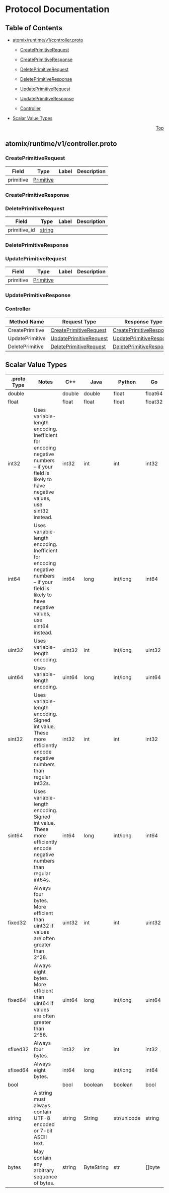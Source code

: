 # Protocol Documentation
<a name="top"></a>

## Table of Contents

- [atomix/runtime/v1/controller.proto](#atomix_runtime_v1_controller-proto)
    - [CreatePrimitiveRequest](#atomix-runtime-v1-CreatePrimitiveRequest)
    - [CreatePrimitiveResponse](#atomix-runtime-v1-CreatePrimitiveResponse)
    - [DeletePrimitiveRequest](#atomix-runtime-v1-DeletePrimitiveRequest)
    - [DeletePrimitiveResponse](#atomix-runtime-v1-DeletePrimitiveResponse)
    - [UpdatePrimitiveRequest](#atomix-runtime-v1-UpdatePrimitiveRequest)
    - [UpdatePrimitiveResponse](#atomix-runtime-v1-UpdatePrimitiveResponse)
  
    - [Controller](#atomix-runtime-v1-Controller)
  
- [Scalar Value Types](#scalar-value-types)



<a name="atomix_runtime_v1_controller-proto"></a>
<p align="right"><a href="#top">Top</a></p>

## atomix/runtime/v1/controller.proto



<a name="atomix-runtime-v1-CreatePrimitiveRequest"></a>

### CreatePrimitiveRequest



| Field | Type | Label | Description |
| ----- | ---- | ----- | ----------- |
| primitive | [Primitive](#atomix-runtime-v1-Primitive) |  |  |






<a name="atomix-runtime-v1-CreatePrimitiveResponse"></a>

### CreatePrimitiveResponse







<a name="atomix-runtime-v1-DeletePrimitiveRequest"></a>

### DeletePrimitiveRequest



| Field | Type | Label | Description |
| ----- | ---- | ----- | ----------- |
| primitive_id | [string](#string) |  |  |






<a name="atomix-runtime-v1-DeletePrimitiveResponse"></a>

### DeletePrimitiveResponse







<a name="atomix-runtime-v1-UpdatePrimitiveRequest"></a>

### UpdatePrimitiveRequest



| Field | Type | Label | Description |
| ----- | ---- | ----- | ----------- |
| primitive | [Primitive](#atomix-runtime-v1-Primitive) |  |  |






<a name="atomix-runtime-v1-UpdatePrimitiveResponse"></a>

### UpdatePrimitiveResponse






 

 

 


<a name="atomix-runtime-v1-Controller"></a>

### Controller


| Method Name | Request Type | Response Type | Description |
| ----------- | ------------ | ------------- | ------------|
| CreatePrimitive | [CreatePrimitiveRequest](#atomix-runtime-v1-CreatePrimitiveRequest) | [CreatePrimitiveResponse](#atomix-runtime-v1-CreatePrimitiveResponse) |  |
| UpdatePrimitive | [UpdatePrimitiveRequest](#atomix-runtime-v1-UpdatePrimitiveRequest) | [UpdatePrimitiveResponse](#atomix-runtime-v1-UpdatePrimitiveResponse) |  |
| DeletePrimitive | [DeletePrimitiveRequest](#atomix-runtime-v1-DeletePrimitiveRequest) | [DeletePrimitiveResponse](#atomix-runtime-v1-DeletePrimitiveResponse) |  |

 



## Scalar Value Types

| .proto Type | Notes | C++ | Java | Python | Go | C# | PHP | Ruby |
| ----------- | ----- | --- | ---- | ------ | -- | -- | --- | ---- |
| <a name="double" /> double |  | double | double | float | float64 | double | float | Float |
| <a name="float" /> float |  | float | float | float | float32 | float | float | Float |
| <a name="int32" /> int32 | Uses variable-length encoding. Inefficient for encoding negative numbers – if your field is likely to have negative values, use sint32 instead. | int32 | int | int | int32 | int | integer | Bignum or Fixnum (as required) |
| <a name="int64" /> int64 | Uses variable-length encoding. Inefficient for encoding negative numbers – if your field is likely to have negative values, use sint64 instead. | int64 | long | int/long | int64 | long | integer/string | Bignum |
| <a name="uint32" /> uint32 | Uses variable-length encoding. | uint32 | int | int/long | uint32 | uint | integer | Bignum or Fixnum (as required) |
| <a name="uint64" /> uint64 | Uses variable-length encoding. | uint64 | long | int/long | uint64 | ulong | integer/string | Bignum or Fixnum (as required) |
| <a name="sint32" /> sint32 | Uses variable-length encoding. Signed int value. These more efficiently encode negative numbers than regular int32s. | int32 | int | int | int32 | int | integer | Bignum or Fixnum (as required) |
| <a name="sint64" /> sint64 | Uses variable-length encoding. Signed int value. These more efficiently encode negative numbers than regular int64s. | int64 | long | int/long | int64 | long | integer/string | Bignum |
| <a name="fixed32" /> fixed32 | Always four bytes. More efficient than uint32 if values are often greater than 2^28. | uint32 | int | int | uint32 | uint | integer | Bignum or Fixnum (as required) |
| <a name="fixed64" /> fixed64 | Always eight bytes. More efficient than uint64 if values are often greater than 2^56. | uint64 | long | int/long | uint64 | ulong | integer/string | Bignum |
| <a name="sfixed32" /> sfixed32 | Always four bytes. | int32 | int | int | int32 | int | integer | Bignum or Fixnum (as required) |
| <a name="sfixed64" /> sfixed64 | Always eight bytes. | int64 | long | int/long | int64 | long | integer/string | Bignum |
| <a name="bool" /> bool |  | bool | boolean | boolean | bool | bool | boolean | TrueClass/FalseClass |
| <a name="string" /> string | A string must always contain UTF-8 encoded or 7-bit ASCII text. | string | String | str/unicode | string | string | string | String (UTF-8) |
| <a name="bytes" /> bytes | May contain any arbitrary sequence of bytes. | string | ByteString | str | []byte | ByteString | string | String (ASCII-8BIT) |

